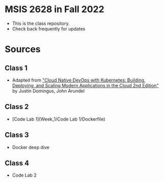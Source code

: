 # MSIS 2628 in Fall 2022

* This is the class repository. 
* Check back frequently for updates

# Sources

## Class 1
* Adapted from ["Cloud Native DevOps with Kubernetes: Building, Deploying, and Scaling Modern Applications in the Cloud 2nd Edition"](https://www.amazon.com/Cloud-Native-DevOps-Kubernetes-Applications/dp/1098116828/ref=sr_1_1?crid=1O5M7HDU6UM3D&keywords=Cloud+Native+DevOps+with+Kubernetes&qid=1662092053&sprefix=cloud+native+devops+with+kubernetes%2Caps%2C260&sr=8-1) by Justin Domingus, John Arundel

## Class 2
* [Code Lab 1](Week_1/Code Lab 1/Dockerfile)

## Class 3
* Docker deep dive

## Class 4
* Code Lab 2

